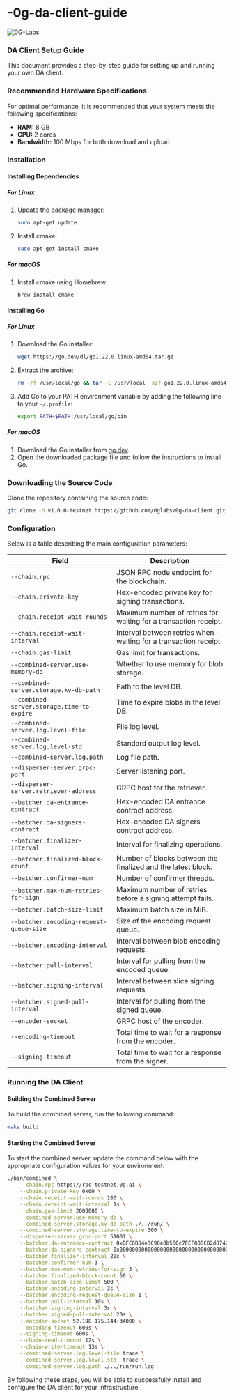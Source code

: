 # -0g-da-client-guide

![0G-Labs](https://github.com/user-attachments/assets/454988f9-1c59-4770-9a94-76870f084449)


### DA Client Setup Guide

This document provides a step-by-step guide for setting up and running your own DA client.

### Recommended Hardware Specifications

For optimal performance, it is recommended that your system meets the following specifications:

- **RAM:** 8 GB
- **CPU:** 2 cores
- **Bandwidth:** 100 Mbps for both download and upload

### Installation

#### Installing Dependencies

##### For Linux

1. Update the package manager:
   ```bash
   sudo apt-get update
   ```
2. Install cmake:
   ```bash
   sudo apt-get install cmake
   ```

##### For macOS

1. Install cmake using Homebrew:
   ```bash
   brew install cmake
   ```

#### Installing Go

##### For Linux

1. Download the Go installer:
   ```bash
   wget https://go.dev/dl/go1.22.0.linux-amd64.tar.gz
   ```
2. Extract the archive:
   ```bash
   rm -rf /usr/local/go && tar -C /usr/local -xzf go1.22.0.linux-amd64.tar.gz
   ```
3. Add Go to your PATH environment variable by adding the following line to your `~/.profile`:
   ```bash
   export PATH=$PATH:/usr/local/go/bin
   ```

##### For macOS

1. Download the Go installer from [go.dev](https://go.dev/dl/go1.22.0.darwin-amd64.pkg).
2. Open the downloaded package file and follow the instructions to install Go.

### Downloading the Source Code

Clone the repository containing the source code:
```bash
git clone -b v1.0.0-testnet https://github.com/0glabs/0g-da-client.git
```

### Configuration

Below is a table describing the main configuration parameters:

| Field                                 | Description                                                       |
|---------------------------------------|-------------------------------------------------------------------|
| `--chain.rpc`                         | JSON RPC node endpoint for the blockchain.                         |
| `--chain.private-key`                 | Hex-encoded private key for signing transactions.                  |
| `--chain.receipt-wait-rounds`         | Maximum number of retries for waiting for a transaction receipt.   |
| `--chain.receipt-wait-interval`       | Interval between retries when waiting for a transaction receipt.   |
| `--chain.gas-limit`                   | Gas limit for transactions.                                        |
| `--combined-server.use-memory-db`     | Whether to use memory for blob storage.                            |
| `--combined-server.storage.kv-db-path`| Path to the level DB.                                              |
| `--combined-server.storage.time-to-expire` | Time to expire blobs in the level DB.                           |
| `--combined-server.log.level-file`    | File log level.                                                    |
| `--combined-server.log.level-std`     | Standard output log level.                                         |
| `--combined-server.log.path`          | Log file path.                                                     |
| `--disperser-server.grpc-port`        | Server listening port.                                             |
| `--disperser-server.retriever-address`| GRPC host for the retriever.                                        |
| `--batcher.da-entrance-contract`      | Hex-encoded DA entrance contract address.                          |
| `--batcher.da-signers-contract`       | Hex-encoded DA signers contract address.                           |
| `--batcher.finalizer-interval`        | Interval for finalizing operations.                                |
| `--batcher.finalized-block-count`     | Number of blocks between the finalized and the latest block.       |
| `--batcher.confirmer-num`             | Number of confirmer threads.                                       |
| `--batcher.max-num-retries-for-sign`  | Maximum number of retries before a signing attempt fails.          |
| `--batcher.batch-size-limit`          | Maximum batch size in MiB.                                         |
| `--batcher.encoding-request-queue-size`| Size of the encoding request queue.                                |
| `--batcher.encoding-interval`         | Interval between blob encoding requests.                           |
| `--batcher.pull-interval`             | Interval for pulling from the encoded queue.                       |
| `--batcher.signing-interval`          | Interval between slice signing requests.                           |
| `--batcher.signed-pull-interval`      | Interval for pulling from the signed queue.                        |
| `--encoder-socket`                    | GRPC host of the encoder.                                          |
| `--encoding-timeout`                  | Total time to wait for a response from the encoder.                |
| `--signing-timeout`                   | Total time to wait for a response from the signer.                 |

### Running the DA Client

#### Building the Combined Server

To build the combined server, run the following command:
```bash
make build
```

#### Starting the Combined Server

To start the combined server, update the command below with the appropriate configuration values for your environment:

```bash
./bin/combined \
    --chain.rpc https://rpc-testnet.0g.ai \
    --chain.private-key 0x00 \
    --chain.receipt-wait-rounds 180 \
    --chain.receipt-wait-interval 1s \
    --chain.gas-limit 2000000 \
    --combined-server.use-memory-db \
    --combined-server.storage.kv-db-path ./../run/ \
    --combined-server.storage.time-to-expire 300 \
    --disperser-server.grpc-port 51001 \
    --batcher.da-entrance-contract 0xDFC8B84e3C98e8b550c7FEF00BCB2d8742d80a69 \
    --batcher.da-signers-contract 0x0000000000000000000000000000000000001000 \
    --batcher.finalizer-interval 20s \
    --batcher.confirmer-num 3 \
    --batcher.max-num-retries-for-sign 3 \
    --batcher.finalized-block-count 50 \
    --batcher.batch-size-limit 500 \
    --batcher.encoding-interval 3s \
    --batcher.encoding-request-queue-size 1 \
    --batcher.pull-interval 10s \
    --batcher.signing-interval 3s \
    --batcher.signed-pull-interval 20s \
    --encoder-socket 52.198.175.144:34000 \
    --encoding-timeout 600s \
    --signing-timeout 600s \
    --chain-read-timeout 12s \
    --chain-write-timeout 13s \
    --combined-server.log.level-file trace \
    --combined-server.log.level-std  trace \
    --combined-server.log.path ./../run/run.log
```

By following these steps, you will be able to successfully install and configure the DA client for your infrastructure.
